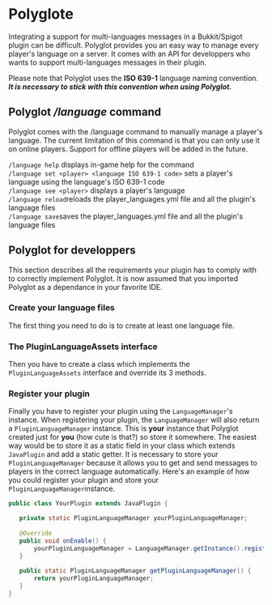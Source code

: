 # Polyglote
Integrating a support for multi-languages messages in a Bukkit/Spigot plugin can be difficult. Polyglot provides you an easy way to manage every player's language on a server. It comes with an API for developpers who wants to support multi-languages messages in their plugin. 

Please note that Polyglot uses the **ISO 639-1** language naming convention. **_It is necessary to stick with this convention when using Polyglot._**

## Polyglot _/language_ command
Polyglot comes with the /language command to manually manage a player's language. The current limitation of this command is that you can only use it on online players. Support for offline players will be added in the future.<br/>

`/language help` displays in-game help for the command<br/>
`/language set <player> <language ISO 639-1 code>` sets a player's language using the language's ISO 639-1 code<br/>
`/language see <player>` displays a player's language<br/>
`/language reload`reloads the player_languages.yml file and all the plugin's language files<br/>
`/language save`saves the player_languages.yml file and all the plugin's language files<br/>

 ## Polyglot for developpers
 This section describes all the requirements your plugin has to comply with to correctly implement Polyglot. It is now assumed that you imported Polyglot as a dependance in your favorite IDE.
 
 ### Create your language files
 The first thing you need to do is to create at least one language file.
 
 ### The PluginLanguageAssets interface
 Then you have to create a class which implements the `PluginLanguageAssets` interface and override its 3 methods.
 
 ### Register your plugin
 Finally you have to register your plugin using the `LanguageManager`'s instance. When registering your plugin, the `LanguageManager` will also return a `PluginLanguageManager` instance. This is **your** instance that Polyglot created just for **you** (how cute is that?) so store it somewhere. The easiest way would be to store it as a static field in your class which extends `JavaPlugin` and add a static getter. It is necessary to store your `PluginLanguageManager` because it allows you to get and send messages to players in the correct language automatically. Here's an example of how you could register your plugin and store your `PluginLanguageManager`instance.
 ```java
 public class YourPlugin extends JavaPlugin {
 
    private static PluginLanguageManager yourPluginLanguageManager;
	
	@Override
	public void onEnable() {
		yourPluginLanguageManager = LanguageManager.getInstance().registerPlugin(this, YourPluginLanguageAssets.getInstance());
	}
	
	public static PluginLanguageManager getPluginLanguageManager() {
		return yourPluginLanguageManager;
	}
 }
 ```
 
 

 
